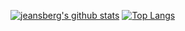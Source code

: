 [![jeansberg's github stats](https://github-readme-stats.vercel.app/api?username=jeansberg)](https://github.com/anuraghazra/github-readme-stats)
[![Top Langs](https://github-readme-stats.vercel.app/api/top-langs/?username=jeansberg)](https://github.com/anuraghazra/github-readme-stats)
